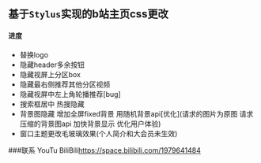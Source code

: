 ## 基于`Stylus`实现的b站主页css更改
#### 进度
 + 替换logo
 + 隐藏header多余按钮
 + 隐藏视屏上分区box
 + 隐藏最右侧推荐其他分区视频
 + 隐藏视屏中左上角轮播推荐[bug]
 + 搜索框居中  热搜隐藏
 + 背景图隐藏 增加全屏fixed背景  用随机背景api[优化](请求的图片为原图  请求压缩的背景图api 加快背景显示 优化用户体验)
 + 窗口主题更改毛玻璃效果(个人简介和大会员未生效)

###联系
YouTu
BiliBili<a>https://space.bilibili.com/1979641484</a>
